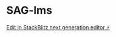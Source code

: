 # SAG-lms

[Edit in StackBlitz next generation editor ⚡️](https://stackblitz.com/~/github.com/NexeosAI/SAG-lms)